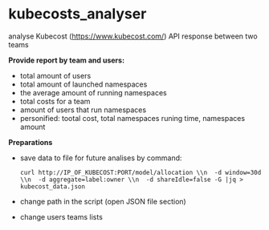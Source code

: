 # kubecosts_analyser
analyse Kubecost (https://www.kubecost.com/) API response between two teams

**Provide report by team and users:**
- total amount of users
- total amount of launched namespaces
- the average amount of running namespaces
- total costs for a team
- amount of users that run namespaces
- personified: tootal cost, total namespaces runing time, namespaces amount

**Preparations**

- save data to file for future analises by command: 

    `curl http://IP_OF_KUBECOST:PORT/model/allocation \\n  -d window=30d \\n  -d aggregate=label:owner \\n  -d shareIdle=false -G |jq > kubecost_data.json`
- change path in the script (open JSON file section)
- change users teams lists

